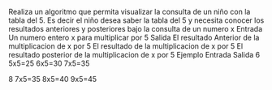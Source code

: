 Realiza un algoritmo que permita visualizar la consulta de un niño con la tabla del 5. Es decir el niño desea saber la tabla del 5 y necesita conocer los resultados anteriores y posteriores bajo la consulta de un numero x
Entrada
Un numero entero x para multiplicar por 5
Salida
El resultado Anterior de la multiplicacion de x por 5
El resultado de la multiplicacion de x por 5
El resultado posterior de la multiplicacion de x por 5
Ejemplo
Entrada				Salida
6					5x5=25
					6x5=30
					7x5=35
					
					
8					7x5=35
					8x5=40
					9x5=45